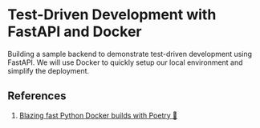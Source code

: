 # Test-Driven Development with FastAPI and Docker

Building a sample backend to demonstrate test-driven development using FastAPI. We will use Docker to quickly setup our local environment and simplify the deployment.

## References

1. [Blazing fast Python Docker builds with Poetry 🏃](https://medium.com/@albertazzir/blazing-fast-python-docker-builds-with-poetry-a78a66f5aed0)
